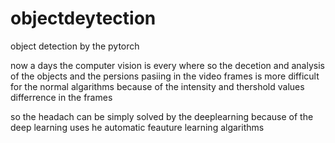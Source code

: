 # objectdeytection
object detection by the pytorch


now a days the computer vision is every where so the decetion and analysis of the objects and the persions pasiing in the video frames is  more difficult for the normal algarithms  because of the  intensity and thershold values differrence in the frames 


so the headach can be simply solved by the deeplearning because of the deep learning uses he automatic feauture learning algarithms 

